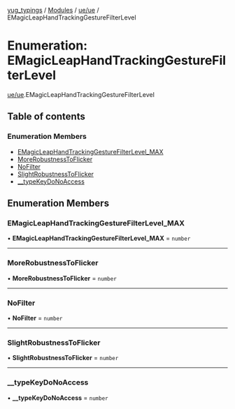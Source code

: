 [yug_typings](../README.md) / [Modules](../modules.md) / [ue/ue](../modules/ue_ue.md) / EMagicLeapHandTrackingGestureFilterLevel

# Enumeration: EMagicLeapHandTrackingGestureFilterLevel

[ue/ue](../modules/ue_ue.md).EMagicLeapHandTrackingGestureFilterLevel

## Table of contents

### Enumeration Members

- [EMagicLeapHandTrackingGestureFilterLevel\_MAX](ue_ue.EMagicLeapHandTrackingGestureFilterLevel.md#emagicleaphandtrackinggesturefilterlevel_max)
- [MoreRobustnessToFlicker](ue_ue.EMagicLeapHandTrackingGestureFilterLevel.md#morerobustnesstoflicker)
- [NoFilter](ue_ue.EMagicLeapHandTrackingGestureFilterLevel.md#nofilter)
- [SlightRobustnessToFlicker](ue_ue.EMagicLeapHandTrackingGestureFilterLevel.md#slightrobustnesstoflicker)
- [\_\_typeKeyDoNoAccess](ue_ue.EMagicLeapHandTrackingGestureFilterLevel.md#__typekeydonoaccess)

## Enumeration Members

### EMagicLeapHandTrackingGestureFilterLevel\_MAX

• **EMagicLeapHandTrackingGestureFilterLevel\_MAX** = `number`

___

### MoreRobustnessToFlicker

• **MoreRobustnessToFlicker** = `number`

___

### NoFilter

• **NoFilter** = `number`

___

### SlightRobustnessToFlicker

• **SlightRobustnessToFlicker** = `number`

___

### \_\_typeKeyDoNoAccess

• **\_\_typeKeyDoNoAccess** = `number`
